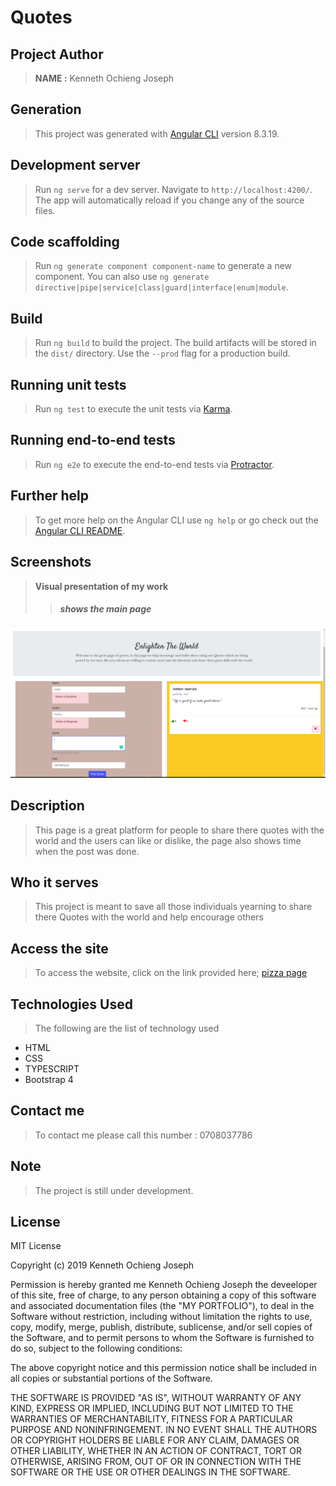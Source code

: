 # Quotes

## Project Author
> **NAME :** Kenneth Ochieng Joseph

  ## Generation
>This project was generated with [Angular CLI](https://github.com/angular/angular-cli) version 8.3.19.

 ## Development server

>Run `ng serve` for a dev server. Navigate to `http://localhost:4200/`. The app will automatically reload if you change any of the source files.

## Code scaffolding

 >Run `ng generate component component-name` to generate a new component. You can also use `ng generate directive|pipe|service|class|guard|interface|enum|module`.

## Build

>Run `ng build` to build the project. The build artifacts will be stored in the `dist/` directory. Use the `--prod` flag for a production build.

## Running unit tests

>Run `ng test` to execute the unit tests via [Karma](https://karma-runner.github.io).

## Running end-to-end tests

>Run `ng e2e` to execute the end-to-end tests via [Protractor](http://www.protractortest.org/).

## Further help

>To get more help on the Angular CLI use `ng help` or go check out the [Angular CLI README](https://github.com/angular/angular-cli/blob/master/README.md).

## Screenshots
> **Visual presentation of my work**
 >>##### shows the main page
![this shows the page](src/assets/images/quotes.png)

## Description
>This page is a great platform for people to share there quotes with the world and the users can like or dislike, the page also shows time when the post was done.

## Who it serves
> This project is meant to save all those individuals yearning to share there Quotes with the world and help encourage others 
## Access the site
> To access the website, click on the link provided here;
>[pizza page]( https://kenneth-joseph.github.io/quotes/)

## Technologies Used
>The following are the list of technology used
 - HTML
 - CSS
 - TYPESCRIPT
 - Bootstrap 4

 ## Contact me
 > To contact me please call this number : 0708037786
 ## Note
 > The project is still under development.
 ## License
  MIT License

Copyright (c) 2019 Kenneth Ochieng Joseph

Permission is hereby granted me Kenneth Ochieng Joseph the deveeloper of this site, free of charge, to any person obtaining a copy
of this software and associated documentation files (the "MY PORTFOLIO"), to deal
in the Software without restriction, including without limitation the rights
to use, copy, modify, merge, publish, distribute, sublicense, and/or sell
copies of the Software, and to permit persons to whom the Software is
furnished to do so, subject to the following conditions:

The above copyright notice and this permission notice shall be included in all
copies or substantial portions of the Software.

THE SOFTWARE IS PROVIDED "AS IS", WITHOUT WARRANTY OF ANY KIND, EXPRESS OR
IMPLIED, INCLUDING BUT NOT LIMITED TO THE WARRANTIES OF MERCHANTABILITY,
FITNESS FOR A PARTICULAR PURPOSE AND NONINFRINGEMENT. IN NO EVENT SHALL THE
AUTHORS OR COPYRIGHT HOLDERS BE LIABLE FOR ANY CLAIM, DAMAGES OR OTHER
LIABILITY, WHETHER IN AN ACTION OF CONTRACT, TORT OR OTHERWISE, ARISING FROM,
OUT OF OR IN CONNECTION WITH THE SOFTWARE OR THE USE OR OTHER DEALINGS IN THE
SOFTWARE. 
